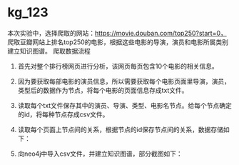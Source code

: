 # kg_123
本次实验中，选择爬取的网站：https://movie.douban.com/top250?start=0，   
爬取豆瓣网站上排名top250的电影，根据这些电影的导演，演员和电影所属类别建立知识图谱。
爬取数据流程
1.	首先对整个排行榜网页进行分析，该网页每页包含10个电影的相关信息。
 

2.	因为要获取每部电影的演员信息，所以需要获取每个电影页面里导演，演员，类型后的数据作为节点，将每个电影的页面信息存成txt文件。

 
3.	读取每个txt文件保存其中的演员、导演、类型、电影名节点。给每个节点确定的id，将每种节点存成csv文件。
 
4.	读取每个页面上节点间的关系，根据节点的id保存节点间的关系，数据存储如下：
 
5.	向neo4j中导入csv文件，并建立知识图谱，部分截图如下：


 
